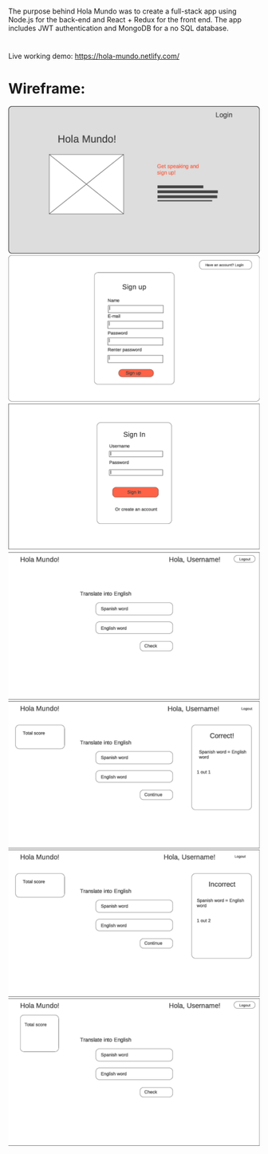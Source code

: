 #

The purpose behind Hola Mundo was to create a full-stack app using Node.js for the back-end and React + Redux for the front end. The app includes JWT authentication and MongoDB for a no SQL database.

#

Live working demo: https://hola-mundo.netlify.com/

# Wireframe:

<img src="UX/wireframe-page-001.jpg">
<img src="UX/wireframe-page-002.jpg">
<img src="UX/wireframe-page-003.jpg">
<img src="UX/wireframe-page-004.jpg">
<img src="UX/wireframe-page-005.jpg">
<img src="UX/wireframe-page-006.jpg">
<img src="UX/wireframe-page-007.jpg">
